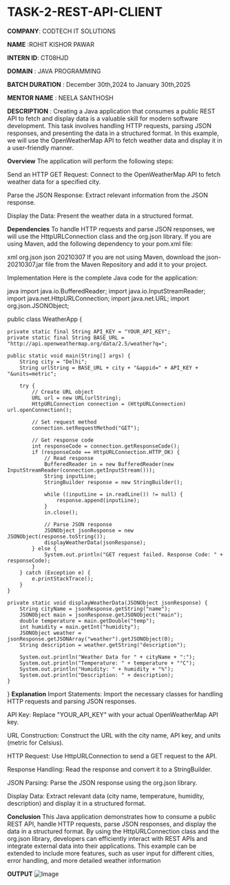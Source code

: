 # TASK-2-REST-API-CLIENT
**COMPANY**: CODTECH IT SOLUTIONS

**NAME** :ROHIT KISHOR PAWAR

**INTERN ID**: CT08HJD

**DOMAIN** : JAVA PROGRAMMING

**BATCH DURATION** : December 30th,2024 to January 30th,2025

**MENTOR NAME** : NEELA SANTHOSH

**DESCRIPTION** :
Creating a Java application that consumes a public REST API to fetch and display data is a valuable skill for modern software development. This task involves handling HTTP requests, parsing JSON responses, and presenting the data in a structured format. In this example, we will use the OpenWeatherMap API to fetch weather data and display it in a user-friendly manner.

**Overview**
The application will perform the following steps:

Send an HTTP GET Request: Connect to the OpenWeatherMap API to fetch weather data for a specified city.

Parse the JSON Response: Extract relevant information from the JSON response.

Display the Data: Present the weather data in a structured format.

**Dependencies**
To handle HTTP requests and parse JSON responses, we will use the HttpURLConnection class and the org.json library. If you are using Maven, add the following dependency to your pom.xml file:

xml
<dependency>
    <groupId>org.json</groupId>
    <artifactId>json</artifactId>
    <version>20210307</version>
</dependency>
If you are not using Maven, download the json-20210307.jar file from the Maven Repository and add it to your project.

Implementation
Here is the complete Java code for the application:

java
import java.io.BufferedReader;
import java.io.InputStreamReader;
import java.net.HttpURLConnection;
import java.net.URL;
import org.json.JSONObject;

public class WeatherApp {

    private static final String API_KEY = "YOUR_API_KEY";
    private static final String BASE_URL = "http://api.openweathermap.org/data/2.5/weather?q=";

    public static void main(String[] args) {
        String city = "Delhi";
        String urlString = BASE_URL + city + "&appid=" + API_KEY + "&units=metric";

        try {
            // Create URL object
            URL url = new URL(urlString);
            HttpURLConnection connection = (HttpURLConnection) url.openConnection();

            // Set request method
            connection.setRequestMethod("GET");

            // Get response code
            int responseCode = connection.getResponseCode();
            if (responseCode == HttpURLConnection.HTTP_OK) {
                // Read response
                BufferedReader in = new BufferedReader(new InputStreamReader(connection.getInputStream()));
                String inputLine;
                StringBuilder response = new StringBuilder();

                while ((inputLine = in.readLine()) != null) {
                    response.append(inputLine);
                }
                in.close();

                // Parse JSON response
                JSONObject jsonResponse = new JSONObject(response.toString());
                displayWeatherData(jsonResponse);
            } else {
                System.out.println("GET request failed. Response Code: " + responseCode);
            }
        } catch (Exception e) {
            e.printStackTrace();
        }
    }

    private static void displayWeatherData(JSONObject jsonResponse) {
        String cityName = jsonResponse.getString("name");
        JSONObject main = jsonResponse.getJSONObject("main");
        double temperature = main.getDouble("temp");
        int humidity = main.getInt("humidity");
        JSONObject weather = jsonResponse.getJSONArray("weather").getJSONObject(0);
        String description = weather.getString("description");

        System.out.println("Weather Data for " + cityName + ":");
        System.out.println("Temperature: " + temperature + "°C");
        System.out.println("Humidity: " + humidity + "%");
        System.out.println("Description: " + description);
    }
}
**Explanation**
Import Statements: Import the necessary classes for handling HTTP requests and parsing JSON responses.

API Key: Replace "YOUR_API_KEY" with your actual OpenWeatherMap API key.

URL Construction: Construct the URL with the city name, API key, and units (metric for Celsius).

HTTP Request: Use HttpURLConnection to send a GET request to the API.

Response Handling: Read the response and convert it to a StringBuilder.

JSON Parsing: Parse the JSON response using the org.json library.

Display Data: Extract relevant data (city name, temperature, humidity, description) and display it in a structured format.

**Conclusion**
This Java application demonstrates how to consume a public REST API, handle HTTP requests, parse JSON responses, and display the data in a structured format. By using the HttpURLConnection class and the org.json library, developers can efficiently interact with REST APIs and integrate external data into their applications. This example can be extended to include more features, such as user input for different cities, error handling, and more detailed weather information

**OUTPUT**
![Image](https://github.com/user-attachments/assets/1f1f51d3-b9b4-493d-9f9c-be85edb84cf5)

